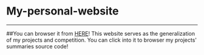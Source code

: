 # My-personal-website
---
##You can browser it from [HERE](william-an.xyz)!
This website serves as the generalization of my projects and competition. You can click into it to browser my projects' summaries source code!